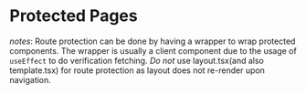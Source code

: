 # Protected Pages

*notes*: Route protection can be done by having a wrapper to wrap protected components. The wrapper is usually a client component due to the usage of `useEffect` to do verification fetching. *Do not* use layout.tsx(and also template.tsx) for route protection as layout does not re-render upon navigation.